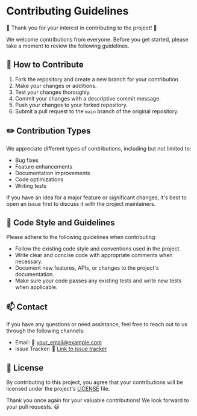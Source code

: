 # Contributing Guidelines

:tada: Thank you for your interest in contributing to the project! :tada:

We welcome contributions from everyone. Before you get started, please take a moment to review the following guidelines.

## :star2: How to Contribute

1. Fork the repository and create a new branch for your contribution.
2. Make your changes or additions.
3. Test your changes thoroughly.
4. Commit your changes with a descriptive commit message.
5. Push your changes to your forked repository.
6. Submit a pull request to the `main` branch of the original repository.

## :pencil2: Contribution Types

We appreciate different types of contributions, including but not limited to:

- Bug fixes
- Feature enhancements
- Documentation improvements
- Code optimizations
- Writing tests

If you have an idea for a major feature or significant changes, it's best to open an issue first to discuss it with the project maintainers.

## :memo: Code Style and Guidelines

Please adhere to the following guidelines when contributing:

- Follow the existing code style and conventions used in the project.
- Write clear and concise code with appropriate comments when necessary.
- Document new features, APIs, or changes to the project's documentation.
- Make sure your code passes any existing tests and write new tests when applicable.

## :mailbox: Contact

If you have any questions or need assistance, feel free to reach out to us through the following channels:

- Email: :email: [your_email@example.com](mailto:your_email@example.com)
- Issue Tracker: :link: [Link to issue tracker](https://github.com/your_username/your_project/issues)

## :scroll: License

By contributing to this project, you agree that your contributions will be licensed under the project's [LICENSE](LICENSE) file.

Thank you once again for your valuable contributions! We look forward to your pull requests. :smiley:
